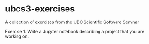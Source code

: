 # ubcs3-exercises
A collection of exercises from the UBC Scientific Software Seminar

Exercise 1. Write a Jupyter notebook describing a project that you are working on. 